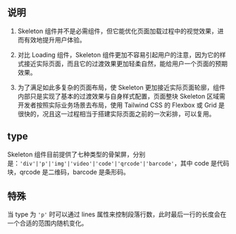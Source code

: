 ## 说明

1. Skeleton 组件并不是必需组件，但它能优化页面加载过程中的视觉效果，进而有效地提升用户体验。

2. 对比 Loading 组件，Skeleton 组件更加不容易引起用户的注意，因为它的样式接近实际页面，而且它的过渡效果更加轻柔自然，能给用户一个页面的预期效果。

3. 为了满足如此多复杂的页面布局，使 Skeleton 更加接近实际页面轮廓，组件内部只是实现了基本的过渡效果与自身样式配置，页面整块 Skeleton 区域需开发者按照实际业务场景去布局，使用 Tailwind CSS 的 Flexbox 或 Grid 是很快的，况且这一过程相当于搭建实际页面之前的一次彩排，可以复用。

## type

Skeleton 组件目前提供了七种类型的骨架屏，分别是：`'div'|'p'|'img'|'video'|'code'|'qrcode'|'barcode'`，其中 code 是代码块，qrcode 是二维码，barcode 是条形码。

## 特殊

当 type 为 `'p'` 时可以通过 lines 属性来控制段落行数，此时最后一行的长度会在一个合适的范围内随机变化。
